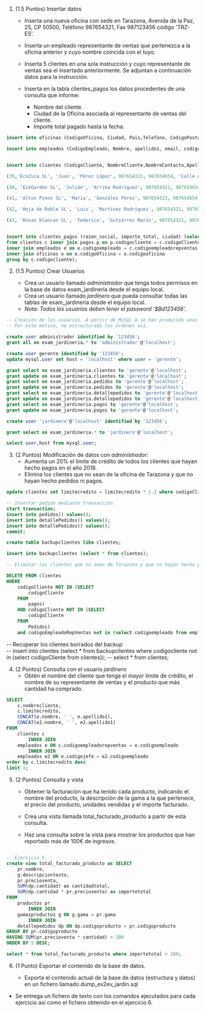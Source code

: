 1. (1.5 Puntos) Insertar datos

    * Inserta una nueva oficina con sede en Tarazona, Avenida de la Paz, 25, CP 50500, Teléfono 987654321, Fax 987123456 código 'TRZ-ES'. 
    * Inserta un empleado representante de ventas que pertenezca a la oficina anterior y cuyo nombre coincida con el tuyo.
    * Inserta 5 clientes en una sola instrucción y cuyo representante de ventas sea el insertado anteriormente. Se adjuntan a continuación datos para la instrucción.

    * Inserta en la tabla clientes_pagos los datos procedentes de una consulta que informe: 

        * Nombre del cliente.
        * Ciudad de la Oficina asociada al representante de ventas del cliente.
        * Importe total pagado hasta la fecha.

```sql 
insert into oficinas (CodigoOficina, Ciudad, Pais,Telefono, CodigoPostal, LineaDireccion1) values ('TRZ-ES', 'Tarazona', 'España','987654321','50500', 'Avenida de la paz 25');

insert into empleados (CodigoEmpleado, Nombre, apellido1, email, codigoOficina, CodigoJefe, puesto, extension) values (32, 'Antonio', 'Gómez', 'gomez@jardineria.es', 'TRZ-ES', 1, 'Representante Ventas', '9981');


insert into clientes (CodigoCliente, NombreCliente,NombreContacto,ApellidoContacto,Telefono,Fax,LineaDireccion1,Ciudad,Region,Pais,CodigoPostal,LimiteCredito, CodigoEmpleadoRepVentas) values

(39,'EcoZuia SL', 'Juan', 'Pérez López', 987654321, 987654654, 'Calle Aduana, 64', 'Zuia', 'Alava','España', 01130, 15000, 32),

(40, 'EcoGarden SL', 'Julián', 'Arriba Rodríguez', 987654321, 987654654, 'Avda. Andalucía, 92', 'Clavijo', 'La Rioja','España', 26130, 15000, 32),

(41, 'Altos Pinos SL', 'María', 'González Pérez', 987654321, 987654654, 'Ctra. Beas-Cortijos Nuevos, 27', 'Navajún', 'La Rioja','España', 26533, 15000, 32),

(42, 'Hoja de Roble SL', 'Luis', 'Martínez Rodríguez', 987654321, 987654654, 'Puerto Lugar, 57', 'Viñuela', 'Málaga','España', 29712, 15000, 32),

(43, 'Rosas blancas SL', 'Federico', 'Gutiérrez Marín', 987654321, 987654654, 'C/ Los Herrán, 19', 'Castuera', 'Badajoz','España', 06420, 15000, 32);


insert into clientes_pagos (razon_social, importe_total, ciudad) (select c.nombrecliente, sum(p.cantidad), o.ciudad
from clientes c inner join pagos p on p.codigocliente = c.codigoCliente
inner join empleados e on e.codigoempleado = c.codigoempleadorepventas
inner join oficinas o on e.codigoOficina = o.codigooficina
group by c.codigocliente);
```

2. (1.5 Puntos) Crear Usuarios

    * Crea un usuario llamado *administrador* que tenga todos permisos en la base de datos exam_jardineria desde el equipo local.
    * Crea un usuario llamado *jardinero* que pueda consultar todas las tablas de exam_jardineria desde el equipo local.
    * *Nota: Todos los usuarios deben tener el password '$Bd123456'.*

```sql 
-- Creación de los usuarios. A partir de MySQL 8 se han producido unos cambios en la sintaxis de GRANT
-- Por este motivo, he estructurado las órdenes así.

create user administrador identified by '123456';
grant all on exam_jardineria.* to 'administrador'@'localhost';

create user gerente identified by '123456';
update mysql.user set host = 'localhost' where user = 'gerente';

grant select on exam_jardineria.clientes to 'gerente'@'localhost';
grant update on exam_jardineria.clientes to 'gerente'@'localhost';
grant select on exam_jardineria.pedidos to 'gerente'@'localhost';
grant update on exam_jardineria.pedidos to 'gerente'@'localhost';
grant select on exam_jardineria.detallepedidos to 'gerente'@'localhost';
grant update on exam_jardineria.detallepedidos to 'gerente'@'localhost';
grant select on exam_jardineria.pagos to 'gerente'@'localhost';
grant update on exam_jardineria.pagos to 'gerente'@'localhost';

create user 'jardinero'@'localhost' identified by '123456';

grant select on exam_jardineria.* to 'jardinero'@'localhost'; 

select user,host from mysql.user;
```


3. (2 Puntos) Modificación de datos con *administrador*:
    * Aumenta un 20% el límite de crédito de todos los clientes que hayan hecho pagos en el año 2018.
    * Elimina los clientes que no sean de la oficina de Tarazona y que no hayan hecho pedidos ni pagos.

```sql 
update clientes set limitecredito = limitecredito * 1.2 where codigoCliente in (select distinct p.codigoCliente from pagos p where p.fechapago like '2018%') and codigoCliente > 0;

-- Insertar pedido mediante transacción
start transaction;
insert into pedidos() values();
insert into detallePedidos() values();
insert into detallePedidos() values();
commit;

create table backupclientes like clientes;

insert into backupclientes (select * from clientes);

-- Eliminar los clientes que no sean de Tarazona y que no hayan hecho pedidos (ni pagos)

DELETE FROM clientes 
WHERE
    codigoCliente NOT IN (SELECT 
        codigoCliente
    FROM
        pagos)
    AND codigoCliente NOT IN (SELECT 
        codigoCliente
    FROM
        Pedidos)
	and codigoEmpleadoRepVentas not in (select codigoempleado from empleados where codigoOficina <> 'TRZ-ES');

```

-- Recuperar los clientes borrados del backup    
--  insert into clientes (select * from backupclientes where codigocliente not in (select codigoCliente from clientes));
--  select * from clientes;


4. (2 Puntos) Consulta con el usuario *jardinero*
    * Obtén el nombre del cliente que tenga el mayor límite de crédito, el nombre de su representante de ventas y el producto que más cantidad ha comprado.

    
```sql 
SELECT 
    c.nombrecliente,
    c.limitecredito,
    CONCAT(e.nombre, ' ', e.apellido1),
    CONCAT(e2.nombre, ' ', e2.apellido1)
FROM
    clientes c
        INNER JOIN
    empleados e ON c.codigoempleadorepventas = e.codigoempleado
        INNER JOIN
    empleados e2 ON e.codigojefe = e2.codigoempleado
order by c.limitecredito desc
limit 1;
```

5. (2 Puntos) Consulta y vista
    * Obtener la facturación que ha tenido cada producto, indicando el nombre del producto, la descripción de la gama a la que pertenece, el precio del producto, unidades vendidas y el importe facturado.

    * Crea una vista llamada total_facturado_producto a partir de esta consulta.

    * Haz una consulta sobre la vista para mostrar los productos que han reportado más de 100€ de ingresos.

```sql 

-- Ejercicio 5
create view total_facturado_producto as SELECT 
    pr.nombre,
    g.descripciontexto,
    pr.precioventa,
    SUM(dp.cantidad) as cantidadtotal,
    SUM(dp.cantidad * pr.precioventa) as importetotal
FROM
    productos pr
        INNER JOIN
    gamasproductos g ON g.gama = pr.gama
        INNER JOIN
    detallepedidos dp ON dp.codigoproducto = pr.codigoproducto
GROUP BY pr.codigoproducto
HAVING SUM(pr.precioventa * cantidad) > 100
ORDER BY 5 DESC;

select * from total_facturado_producto where importetotal > 100;
```

6. (1 Punto) Exportar el contenido de la base de datos.

    * Exporta el contenido actual de la base de datos (estructura y datos) en un fichero llamado dump_ex2ev_jardin.sql

* Se entrega un fichero de texto con los comandos ejecutados para cada ejercicio así como el fichero obtenido en el ejercicio 6.






